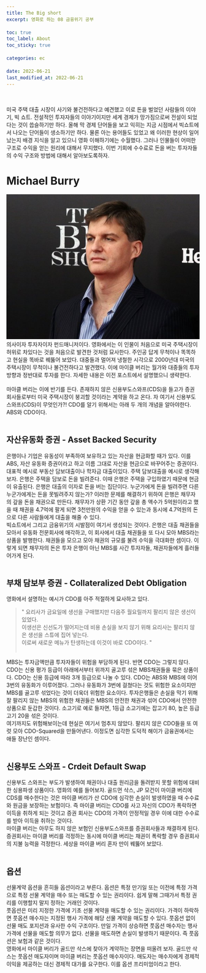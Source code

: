 ```yaml
---
title: The Big short
excerpt: 영화로 하는 08 금융위기 공부

toc: true
toc_label: About
toc_sticky: true

categories: ec

date: 2022-06-21
last_modified_at: 2022-06-21
---
```

<br><br>
미국 주택 대출 시장이 사기와 불건전하다고 예견했고 이로 돈을 벌었던 사람들의 이야기, 빅 쇼트. 전설적인 투자자들의 이야기이지만 세계 경제가 망가짐으로써 전설이 되었다는 것이 씁슬하기만 하다. 올해 막 경제 단어들을 보고 익히는 지금 시점에서 빅쇼트에서 나오는 단어들이 생소하기만 하다. 물론 아는 용어들도 있었고 왜 이러한 현상이 일어났는지 배경 지식을 알고 있으니 영화 이해하기에는 수월했다. 그러나 인물들이 어떠한 구조로 수익을 얻는 원리에 대해서 무지했다. 이번 기회에 수수료로 돈을 버는 투자자들의 수익 구조와 방법에 대해서 알아보도록하자.

# Michael Burry
![Header](/assets/images/michaelburry.jfif)<br>
의사이자 투자자이자 펀드매니저이다. 영화에서는 이 인물이 처음으로 미국 주택시장이 허위로 차있다는 것을 처음으로 발견한 것처럼 묘사한다. 주인공 답게 무척이나 똑똑하고 현실을 똑바로 꿰뚫어 보았다. 대중들과 멀어져 냉철한 시각으로 2000년대 미국의 주택시장이 무척이나 불건전하다고 발견했다. 이에 마이클 버리는 월가와 대중들의 투자 방향과 정반대로 투자를 한다. 자세한 내용은 이전 포스트에서 설명했으니 생략한다.<br><br>
마아클 버리는 이에 반기를 든다. 존재하지 않은 신용부도스와프(CDS)을 들고가 증권회사들로부터 미국 주택시장이 붕괴할 것이라는 계약을 하고 온다. 자 여기서 신용부도스와프(CDS)이 무엇인가?! CDO를 알기 위해서는 아래 두 개의 개념을 알아야한다. ABS와 CDO이다.<br><br>

## 자산유동화 증권 - Asset Backed Security
은행이나 기업은 유동성이 부족하여 보유하고 있는 자산을 현금화할 때가 있다. 이를 ABS, 자산 유동화 증권이라고 하고 이름 그대로 자산을 현금으로 바꾸어주는 증권이다. 대표적 예시로 부동산 담보대출이나 학자금 대출이있다. 주택 담보대출을 예시로 생각해보자. 은행은 주택을 담보로 돈을 빌려준다. 이때 은행은 주택을 구입하였기 때문에 현금이 유출된다. 은행은 대출의 이자로 돈을 버는 집단이다. 누군가에게 돈을 빌려주면 다른 누군가에게는 돈을 못빌려주지 않는가? 이러한 문제를 해결하기 위하여 은행은 채무자의 갚을 돈을 채권으로 만든다. 채무자가 상환 기간 동안 갚을 총 액수가 5억원이라고 했을 때 채권을 4.7억에 팔게 되면 3천만원의 수익을 얻을 수 있는과 동시에 4.7억원의 돈으로 다른 사람들에게 대출을 해줄 수 있다.<br>
빅쇼트에서 그리고 금융위기의 시발점이 여기서 생성되는 것이다. 은행은 대출 채권들을 모아서 유동화 전문회사에 매각하고, 이 회사에서 대출 채권들을 또 다시 모아 MBS라는 상품을 발행한다. 채권들을 모으고 모아 채권의 규모를 불려 수익을 극대화한 셈이다. 이렇게 되면 채무자의 돈은 투자 은행이 아닌 MBS를 사간 투자자들, 채권자들에게 흘러들어가게 된다.<br><br>

## 부채 담보부 증권 - Collateralized Debt Obligation
영화에서 설명하는 예시가 CDO를 아주 적절하게 묘사하고 있다.
> " 요리사가 금요일에 생선을 구매했지만 다음주 월요릴까지 팔리지 않은 생선이 있었다. <br>
이생선은 신선도가 떨어지는데 비용 손실을 보지 않기 위해 요리사는 팔리지 않은 생선을 스튜에 집어 넣는다. <br>
이로써 새로운 메뉴가 탄생하는데 이것이 바로 CDO이다. "<br><br>

MBS는 투자금액만큼 투자자들이 위험을 부담하게 된다. 반면 CDO는 그렇지 않다. CDO는 신용 평가 등급이 아래에서부터 위까지 골고루 섞은 MBS채권들을 묶은 상품이다. CDO는 신용 등급에 따라 3개 등급으로 나눌 수 있다. CDO는 ABS와 MBS에 이어 3번의 유동화가 이루어졌다. 그러나 유동화가 3번에 걸쳤다는 것도 위험한 요소이지만 MBS를 골고루 섞었다는 것이 더욱더 위험한 요소이다. 투자은행들은 손실을 막기 위해 잘 팔리지 않는 MBS의 위험한 채권들은 MBS의 안전한 채권과 섞어 CDO에서 안전한 상품으로 둔갑한 것이다. 소고기로 예로 들자면, 1등급 소고기에는 잡고기 80, 높은 등급 고기 20을 섞은 것이다.<br>
여기까지도 위험해보이는데 현실은 여기서 멈추지 않았다. 팔리지 않은 CDO들을 또 여럿 모아 CDO-Squared을 만들어낸다. 이정도면 심각한 도덕적 해이가 금융권에서는 애들 장난인 셈이다.<br><br>

## 신용부도 스와프 - Crdeit Default Swap
신용부도 스와프는 부도가 발생하여 채권이나 대출 원리금을 돌려받지 못할 위험에 대비한 싱용파생 상품이다. 영화의 예를 들어보자. 골드먼 삭스, JP 모건이 마이클 버리에 CDS를 매수한다는 것은 마이클 버리가 산 CDO에 심각한 손실이 발생하였을 때 수수료와 원금을 보장하는 보험이다. 즉 마이클 버리는 CDO를 사고 자신의 CDO가 폭락하면 이득을 취하게 되는 것이고 증권 회사는 CDO의 가격이 안정적일 경우 이에 대한 수수료를 받아 이득을 취하는 것이다. <br>
마이클 버리는 아무도 하지 않은 보험인 신용부도스와프를 증권회사들과 채결하게 된다. 증권회사는 마이클 버리를 걱정하는 동시에 마이클 버리는 채권이 폭락할 경우 증권회사의 지불 능력을 걱정한다. 세상을 마이클 버리 혼자 만이 꿰뚫어 보았다. <br><br>


## 옵션
선물계약 옵션을 흔히들 옵션이라고 부른다. 옵션은 특정 만기일 또는 이전에 특정 가격으로 특정 선물 계약을 매수 또는 매도할 수 있는 권리이다. 쉽게 말해 그때가서 특정 권리를 이행할지 말지 정하는 거래인 것이다. <br>
풋옵션은 미리 지정한 가격에 기초 선물 계약을 매도할 수 있는 권리이다. 가격이 하락하면 풋옵션 매수자는 지정된 행사 가격에 해당 선물 계약을 매도할 수 있다. 풋옵션 없이 선물 매도 포지션과 유사한 수익 구조이다. 만일 가격이 상승하면 풋옵션 매수자는 행사가격에 선물을 매도할 의무가 없다. 선물을 매도하면 손실이 발생하기 때문이다. 즉 풋옵션은 보험과 같은 것이다.<br>
영화에서 마이클 버리가 골드만 삭스에 찾아가 계약하는 장면을 떠올려 보자. 골드만 삭스는 풋옵션 매도자이며 마이클 버리는 풋옵션 매수자이다. 매도자는 매수자에게 경제적 이익을 제공하는 대신 경제적 대가를 요구한다. 이를 옵션 프리미엄이라고 한다.
